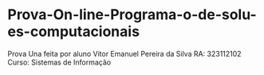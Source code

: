 # Prova-On-line-Programa-o-de-solu-es-computacionais
Prova Una
feita por aluno Vitor Emanuel Pereira da Silva 
RA: 323112102
Curso: Sistemas de Informação

